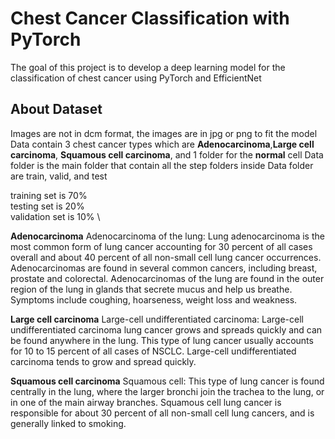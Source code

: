 # Chest Cancer Classification with PyTorch
The goal of this project is to develop a deep learning model for the classification of chest cancer using PyTorch and EfficientNet

## About Dataset
Images are not in dcm format, the images are in jpg or png to fit the model
Data contain 3 chest cancer types which are **Adenocarcinoma**,**Large cell carcinoma**, **Squamous cell carcinoma**, and 1 folder for the **normal** cell
Data folder is the main folder that contain all the step folders
inside Data folder are train, valid, and test

training set is 70% \
testing set is 20% \
validation set is 10% \

**Adenocarcinoma**
Adenocarcinoma of the lung: Lung adenocarcinoma is the most common form of lung cancer
accounting for 30 percent of all cases overall and about 40 percent
of all non-small cell lung cancer occurrences. Adenocarcinomas are
found in several common cancers, including breast, prostate and colorectal.
Adenocarcinomas of the lung are found in the outer region of the lung
in glands that secrete mucus and help us breathe.
Symptoms include coughing, hoarseness, weight loss and weakness.

**Large cell carcinoma**
Large-cell undifferentiated carcinoma: Large-cell undifferentiated carcinoma lung cancer grows and spreads quickly and can
be found anywhere in the lung. This type of lung cancer usually accounts for 10
to 15 percent of all cases of NSCLC.
Large-cell undifferentiated carcinoma tends to grow and spread quickly.

**Squamous cell carcinoma**
Squamous cell: This type of lung cancer is found centrally in the lung,
where the larger bronchi join the trachea to the lung,
or in one of the main airway branches.
Squamous cell lung cancer is responsible for about 30 percent of all non-small
cell lung cancers, and is generally linked to smoking.
